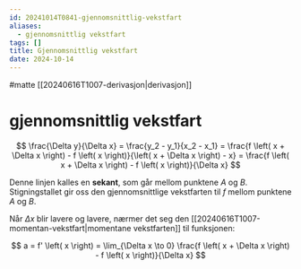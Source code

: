 ```yaml
---
id: 20241014T0841-gjennomsnittlig-vekstfart
aliases:
  - gjennomsnittlig vekstfart
tags: []
title: Gjennomsnittlig vekstfart
date: 2024-10-14
---
```


#matte [[20240616T1007-derivasjon|derivasjon]]

# gjennomsnittlig vekstfart

$$
\frac{\Delta y}{\Delta x} = \frac{y_2 - y_1}{x_2 - x_1} = \frac{f \left( x + \Delta x \right) - f \left( x \right)}{\left( x + \Delta x \right) - x} = \frac{f \left( x + \Delta x \right) - f \left( x \right)}{\Delta x}
$$

Denne linjen kalles en **sekant**, som går mellom punktene $A$ og $B$. Stigningstallet gir oss den gjennomsnittlige vekstfarten til $f$ mellom punktene $A$ og $B$.

Når $\Delta x$ blir lavere og lavere, nærmer det seg den [[20240616T1007-momentan-vekstfart|momentane vekstfarten]] til funksjonen:

$$
a = f' \left( x \right) = \lim_{\Delta x \to 0} \frac{f \left( x + \Delta x \right) - f \left( x \right)}{\Delta x}
$$
